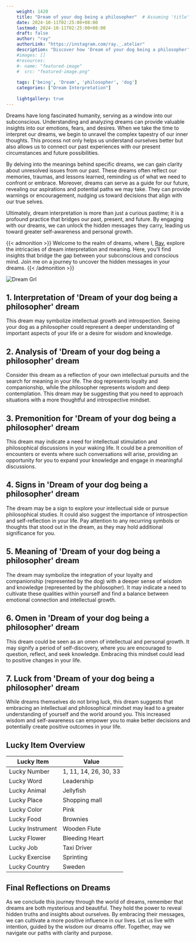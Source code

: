 ```yaml
---
    weight: 1420
    title: "Dream of your dog being a philosopher"  # Assuming 'title' column exists
    date: 2024-10-11T02:25:00+08:00
    lastmod: 2024-10-11T02:25:00+08:00
    draft: false
    author: "ray"
    authorLink: "https://instagram.com/ray._.atelier"
    description: "Discover how 'Dream of your dog being a philosopher' can interpret your future and uncover its significant meanings in your life."
    #images: []
    #resources:
    #- name: "featured-image"
    #  src: "featured-image.png"
    
    tags: ['being', 'Dream', 'philosopher', 'dog']
    categories: ["Dream Interpretation"]
    
    lightgallery: true
---
```

    
Dreams have long fascinated humanity, serving as a window into our subconscious. Understanding and analyzing dreams can provide valuable insights into our emotions, fears, and desires. When we take the time to interpret our dreams, we begin to unravel the complex tapestry of our inner thoughts. This process not only helps us understand ourselves better but also allows us to connect our past experiences with our present circumstances and future possibilities.

By delving into the meanings behind specific dreams, we can gain clarity about unresolved issues from our past. These dreams often reflect our memories, traumas, and lessons learned, reminding us of what we need to confront or embrace. Moreover, dreams can serve as a guide for our future, revealing our aspirations and potential paths we may take. They can provide warnings or encouragement, nudging us toward decisions that align with our true selves.

Ultimately, dream interpretation is more than just a curious pastime; it is a profound practice that bridges our past, present, and future. By engaging with our dreams, we can unlock the hidden messages they carry, leading us toward greater self-awareness and personal growth.

{{< admonition >}}
Welcome to the realm of dreams, where I, [Ray](https://instagram.com/ray._.atelier), explore the intricacies of dream interpretation and meaning. Here, you’ll find insights that bridge the gap between your subconscious and conscious mind. Join me on a journey to uncover the hidden messages in your dreams.
{{< /admonition >}}

![Dream Grl](https://cdn.pixabay.com/photo/2017/11/02/03/35/gothic-2910057_1280.jpg "Dream Grl")

## 1. Interpretation of 'Dream of your dog being a philosopher' dream

This dream may symbolize intellectual growth and introspection. Seeing your dog as a philosopher could represent a deeper understanding of important aspects of your life or a desire for wisdom and knowledge.

## 2. Analysis of 'Dream of your dog being a philosopher' dream

Consider this dream as a reflection of your own intellectual pursuits and the search for meaning in your life. The dog represents loyalty and companionship, while the philosopher represents wisdom and deep contemplation. This dream may be suggesting that you need to approach situations with a more thoughtful and introspective mindset.

## 3. Premonition for 'Dream of your dog being a philosopher' dream

This dream may indicate a need for intellectual stimulation and philosophical discussions in your waking life. It could be a premonition of encounters or events where such conversations will arise, providing an opportunity for you to expand your knowledge and engage in meaningful discussions.

## 4. Signs in 'Dream of your dog being a philosopher' dream

The dream may be a sign to explore your intellectual side or pursue philosophical studies. It could also suggest the importance of introspection and self-reflection in your life. Pay attention to any recurring symbols or thoughts that stood out in the dream, as they may hold additional significance for you.

## 5. Meaning of 'Dream of your dog being a philosopher' dream

The dream may symbolize the integration of your loyalty and companionship (represented by the dog) with a deeper sense of wisdom and knowledge (represented by the philosopher). It may indicate a need to cultivate these qualities within yourself and find a balance between emotional connection and intellectual growth.

## 6. Omen in 'Dream of your dog being a philosopher' dream

This dream could be seen as an omen of intellectual and personal growth. It may signify a period of self-discovery, where you are encouraged to question, reflect, and seek knowledge. Embracing this mindset could lead to positive changes in your life.

## 7. Luck from 'Dream of your dog being a philosopher' dream

While dreams themselves do not bring luck, this dream suggests that embracing an intellectual and philosophical mindset may lead to a greater understanding of yourself and the world around you. This increased wisdom and self-awareness can empower you to make better decisions and potentially create positive outcomes in your life.

## Lucky Item Overview
| Lucky Item          | Value              |
|---------------|--------------------|
| Lucky Number        | 1, 11, 14, 26, 30, 33  |
| Lucky Word          | Leadership |
| Lucky Animal        | Jellyfish |
| Lucky Place         | Shopping mall     |
| Lucky Color         | Pink     |
| Lucky Food          | Brownies      |
| Lucky Instrument    | Wooden Flute |
| Lucky Flower        | Bleeding Heart    |
| Lucky Job           | Taxi Driver       |
| Lucky Exercise      | Sprinting  |
| Lucky Country       | Sweden    |


##  Final Reflections on Dreams

As we conclude this journey through the world of dreams, remember that dreams are both mysterious and beautiful. They hold the power to reveal hidden truths and insights about ourselves. By embracing their messages, we can cultivate a more positive influence in our lives. Let us live with intention, guided by the wisdom our dreams offer. Together, may we navigate our paths with clarity and purpose.
